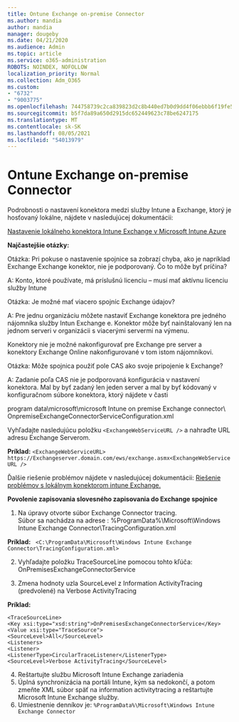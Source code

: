 ```yaml
---
title: Ontune Exchange on-premise Connector
ms.author: mandia
author: mandia
manager: dougeby
ms.date: 04/21/2020
ms.audience: Admin
ms.topic: article
ms.service: o365-administration
ROBOTS: NOINDEX, NOFOLLOW
localization_priority: Normal
ms.collection: Adm_O365
ms.custom:
- "6732"
- "9003775"
ms.openlocfilehash: 744758739c2ca839823d2c8b440ed7b0d9dd4f06ebbb6f19fe52041a6710c4b4
ms.sourcegitcommit: b5f7da89a650d2915dc652449623c78be6247175
ms.translationtype: MT
ms.contentlocale: sk-SK
ms.lasthandoff: 08/05/2021
ms.locfileid: "54013979"
---
```

# <a name="intune-exchange-on-premise-connector"></a>Ontune Exchange on-premise Connector

Podrobnosti o nastavení konektora medzi služby Intune a Exchange, ktorý je hosťovaný lokálne, nájdete v nasledujúcej dokumentácii:

[Nastavenie lokálneho konektora Intune Exchange v Microsoft Intune Azure](https://docs.microsoft.com/intune/exchange-connector-install)

**Najčastejšie otázky:**

Otázka: Pri pokuse o nastavenie spojnice sa zobrazí chyba, ako je napríklad Exchange Exchange konektor, nie je podporovaný. Čo to môže byť príčina?

A: Konto, ktoré používate, má príslušnú licenciu – musí mať aktívnu licenciu služby Intune

Otázka: Je možné mať viacero spojníc Exchange údajov?

A: Pre jednu organizáciu môžete nastaviť Exchange konektora pre jedného nájomníka služby Intun Exchange e. Konektor môže byť nainštalovaný len na jednom serveri v organizácii s viacerými servermi na výmenu.

Konektory nie je možné nakonfigurovať pre Exchange pre server a konektory Exchange Online nakonfigurované v tom istom nájomníkovi.

Otázka: Môže spojnica použiť pole CAS ako svoje pripojenie k Exchange?

A: Zadanie poľa CAS nie je podporovaná konfigurácia v nastavení konektora. Mal by byť zadaný len jeden server a mal by byť kódovaný v konfiguračnom súbore konektora, ktorý nájdete v časti

program data\microsoft\microsoft Intune on premise Exchange connector\ OnpremiseExchangeConnectorServiceConfiguration.xml

Vyhľadajte nasledujúcu položku ```<ExchangeWebServiceURL />``` a nahraďte URL adresu Exchange Serverom.

**Príklad:**
```<ExchangeWebServiceURL> https://Exchangeserver.domain.com/ews/exchange.asmx<ExchangeWebServiceURL />```

Ďalšie riešenie problémov nájdete v nasledujúcej dokumentácii: [Riešenie problémov s lokálnym konektorom intune Exchange.](https://support.microsoft.com/help/4471887/troubleshooting-exchange-connector-in-microsoft-intune)

**Povolenie zapisovania slovesného zapisovania do Exchange spojnice**

1. Na úpravy otvorte súbor Exchange Connector tracing.  
Súbor sa nachádza na adrese : %ProgramData%\Microsoft\Windows Intune Exchange Connector\TracingConfiguration.xml  

**Príklad:**
``` <C:\ProgramData\Microsoft\Windows Intune Exchange Connector\TracingConfiguration.xml>```
  
2. Vyhľadajte položku TraceSourceLine pomocou tohto kľúča: OnPremisesExchangeConnectorService  
  
3. Zmena hodnoty uzla SourceLevel z Information ActivityTracing (predvolené) na Verbose ActivityTracing  

**Príklad:**
```
<TraceSourceLine>  
<Key xsi:type="xsd:string">OnPremisesExchangeConnectorService</Key>  
<Value xsi:type="TraceSource">  
<SourceLevel>All</SourceLevel>  
<Listeners>  
<Listener>  
<ListenerType>CircularTraceListener</ListenerType>
<SourceLevel>Verbose ActivityTracing</SourceLevel>
```
4. Reštartujte službu Microsoft Intune Exchange zariadenia  
5. Úplná synchronizácia na portáli Intune, kým sa nedokončí, a potom zmeňte XML súbor späť na information activitytracing a reštartujte Microsoft Intune Exchange služby.  
6. Umiestnenie denníkov je: `%ProgramData%\Microsoft\Windows Intune Exchange Connector`